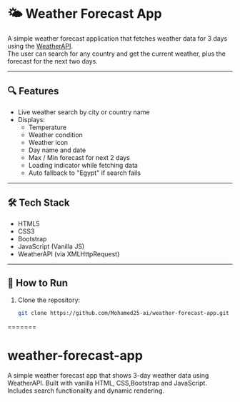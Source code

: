 # 🌤️ Weather Forecast App

A simple weather forecast application that fetches weather data for 3 days using the [WeatherAPI](https://www.weatherapi.com/).  
The user can search for any country and get the current weather, plus the forecast for the next two days.

---

## 🔍 Features

- Live weather search by city or country name
- Displays:
  - Temperature
  - Weather condition
  - Weather icon
  - Day name and date
  - Max / Min forecast for next 2 days
  - Loading indicator while fetching data
  - Auto fallback to "Egypt" if search fails

---

## 🛠️ Tech Stack

- HTML5
- CSS3
- Bootstrap
- JavaScript (Vanilla JS)
- WeatherAPI (via XMLHttpRequest)

---

## 🚀 How to Run

1. Clone the repository:
   ```bash
   git clone https://github.com/Mohamed25-ai/weather-forecast-app.git
=======
# weather-forecast-app
 A simple weather forecast app that shows 3-day weather data using WeatherAPI. Built with vanilla HTML, CSS,Bootstrap and JavaScript. Includes search functionality and dynamic rendering.

